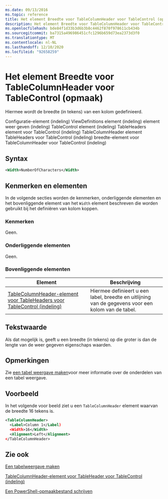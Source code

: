 ```yaml
---
ms.date: 09/13/2016
ms.topic: reference
title: Het element Breedte voor TableColumnHeader voor TableControl (opmaak)
description: Het element Breedte voor TableColumnHeader voor TableControl (opmaak)
ms.openlocfilehash: bde84f1d33b3d6b3b8c4462f870f978611cb434b
ms.sourcegitcommit: ba7315a496986451cfc1296b659d73ea2373d3f0
ms.translationtype: MT
ms.contentlocale: nl-NL
ms.lasthandoff: 12/10/2020
ms.locfileid: "92658259"
---
```

# <a name="width-element-for-tablecolumnheader-for-tablecontrol-format"></a>Het element Breedte voor TableColumnHeader voor TableControl (opmaak)

Hiermee wordt de breedte (in tekens) van een kolom gedefinieerd.

Configuratie-element (indeling) ViewDefinitions element (indeling) element weer geven (indeling) TableControl element (indeling) TableHeaders element voor TableControl (indeling) TableColumnHeader element TableHeaders voor TableControl (indeling) breedte-element voor TableColumnHeader voor TableControl (indeling)

## <a name="syntax"></a>Syntax

```xml
<Width>NumberOfCharacters</Width>
```

## <a name="attributes-and-elements"></a>Kenmerken en elementen

In de volgende secties worden de kenmerken, onderliggende elementen en het bovenliggende element van het `Width` element beschreven die worden gebruikt bij het definiëren van kolom koppen.

### <a name="attributes"></a>Kenmerken

Geen.

### <a name="child-elements"></a>Onderliggende elementen

Geen.

### <a name="parent-elements"></a>Bovenliggende elementen

|Element|Beschrijving|
|-------------|-----------------|
|[TableColumnHeader-element voor TableHeaders voor TableControl (indeling)](./tablecolumnheader-element-format.md)|Hiermee definieert u een label, breedte en uitlijning van de gegevens voor een kolom van de tabel.|

## <a name="text-value"></a>Tekstwaarde

Als dat mogelijk is, geeft u een breedte (in tekens) op die groter is dan de lengte van de weer gegeven eigenschaps waarden.

## <a name="remarks"></a>Opmerkingen

Zie [een tabel weergave maken](./creating-a-table-view.md)voor meer informatie over de onderdelen van een tabel weergave.

## <a name="example"></a>Voorbeeld

In het volgende voor beeld ziet u een `TableColumnHeader` element waarvan de breedte 16 tekens is.

```xml
<TableColumnHeader>
  <Label>Column 1</Label)
  <Width>16</Width>
  <Alignment>Left</Alignment>
</TableColumnHeader>
```

## <a name="see-also"></a>Zie ook

[Een tabelweergave maken](./creating-a-table-view.md)

[TableColumnHeader-element voor TableHeader voor TableControl (indeling)](./tablecolumnheader-element-format.md)

[Een PowerShell-opmaakbestand schrijven](./writing-a-powershell-formatting-file.md)
